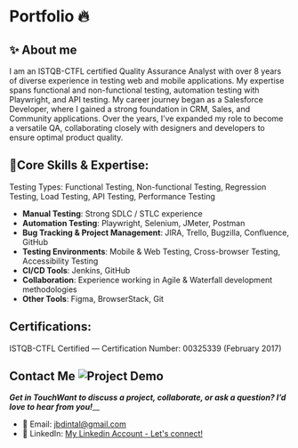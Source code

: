 # Portfolio 🔥

## **✨ About me**

I am an ISTQB-CTFL certified Quality Assurance Analyst with over 8 years of diverse experience in testing web and mobile applications. My expertise spans functional and non-functional testing, automation testing with Playwright, and API testing. My career journey began as a Salesforce Developer, where I gained a strong foundation in CRM, Sales, and Community applications. Over the years, I’ve expanded my role to become a versatile QA, collaborating closely with designers and developers to ensure optimal product quality.

## **🚀Core Skills & Expertise:**

Testing Types: Functional Testing, Non-functional Testing, Regression Testing, Load Testing, API Testing, Performance Testing
- **Manual Testing**: Strong SDLC / STLC experience
- **Automation Testing**: Playwright, Selenium, JMeter, Postman
- **Bug Tracking & Project Management**: JIRA, Trello, Bugzilla, Confluence, GitHub
- **Testing Environments**: Mobile & Web Testing, Cross-browser Testing, Accessibility Testing
- **CI/CD Tools**: Jenkins, GitHub
- **Collaboration**: Experience working in Agile & Waterfall development methodologies
- **Other Tools**: Figma, BrowserStack, Git

## **Certifications:**
ISTQB-CTFL Certified — Certification Number: 00325339 (February 2017)

## **Contact Me** ![Project Demo](demo.gif)

_**Get in TouchWant to discuss a project, collaborate, or ask a question? I’d love to hear from you!**___
- 📧 Email: jbdintal@gmail.com
- 💼 LinkedIn: [My Linkedin Account - Let's connect!](https://www.linkedin.com/in/janahintal)
